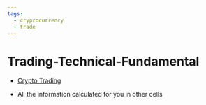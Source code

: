 ```yaml
---
tags:
  - cryprocurrency
  - trade
---
```


# Trading-Technical-Fundamental

* [Crypto Trading](../archive/trading-archive-2021.md)

* All the information calculated for you in other cells